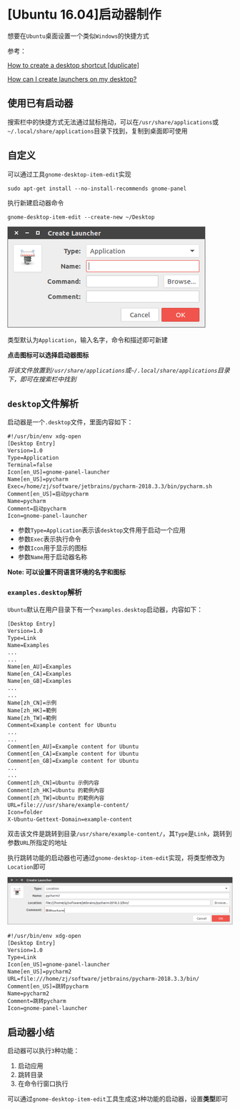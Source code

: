 
# [Ubuntu 16.04]启动器制作

想要在`Ubuntu`桌面设置一个类似`Windows`的快捷方式

参考：

[How to create a desktop shortcut [duplicate]](https://askubuntu.com/questions/854373/how-to-create-a-desktop-shortcut/854398)

[How can I create launchers on my desktop?](https://askubuntu.com/questions/64222/how-can-i-create-launchers-on-my-desktop)

## 使用已有启动器

搜索栏中的快捷方式无法通过鼠标拖动，可以在`/usr/share/applications`或`~/.local/share/applications`目录下找到，复制到桌面即可使用

## 自定义

可以通过工具`gnome-desktop-item-edit`实现

    sudo apt-get install --no-install-recommends gnome-panel

执行新建启动器命令

    gnome-desktop-item-edit --create-new ~/Desktop

![](./imgs/gnome-desktop.png)

类型默认为`Application`，输入名字，命令和描述即可新建

**点击图标可以选择启动器图标**

*将该文件放置到`/usr/share/applications`或`~/.local/share/applications`目录下，即可在搜索栏中找到*

## `desktop`文件解析

启动器是一个`.desktop`文件，里面内容如下：

    #!/usr/bin/env xdg-open
    [Desktop Entry]
    Version=1.0
    Type=Application
    Terminal=false
    Icon[en_US]=gnome-panel-launcher
    Name[en_US]=pycharm
    Exec=/home/zj/software/jetbrains/pycharm-2018.3.3/bin/pycharm.sh
    Comment[en_US]=启动pycharm
    Name=pycharm
    Comment=启动pycharm
    Icon=gnome-panel-launcher

* 参数`Type=Application`表示该`desktop`文件用于启动一个应用
* 参数`Exec`表示执行命令
* 参数`Icon`用于显示的图标
* 参数`Name`用于启动器名称

**Note: 可以设置不同语言环境的名字和图标**

### `examples.desktop`解析

`Ubuntu`默认在用户目录下有一个`examples.desktop`启动器，内容如下：

    [Desktop Entry]
    Version=1.0
    Type=Link
    Name=Examples
    ...
    ...
    Name[en_AU]=Examples
    Name[en_CA]=Examples
    Name[en_GB]=Examples
    ...
    ...
    Name[zh_CN]=示例
    Name[zh_HK]=範例
    Name[zh_TW]=範例
    Comment=Example content for Ubuntu
    ...
    ...
    Comment[en_AU]=Example content for Ubuntu
    Comment[en_CA]=Example content for Ubuntu
    Comment[en_GB]=Example content for Ubuntu
    ...
    ...
    Comment[zh_CN]=Ubuntu 示例内容
    Comment[zh_HK]=Ubuntu 的範例內容
    Comment[zh_TW]=Ubuntu 的範例內容
    URL=file:///usr/share/example-content/
    Icon=folder
    X-Ubuntu-Gettext-Domain=example-content

双击该文件是跳转到目录`/usr/share/example-content/`，其`Type`是`Link`，跳转到参数`URL`所指定的地址

执行跳转功能的启动器也可通过`gnome-desktop-item-edit`实现，将类型修改为`Location`即可

![](./imgs/desktop-location.png)

    #!/usr/bin/env xdg-open
    [Desktop Entry]
    Version=1.0
    Type=Link
    Icon[en_US]=gnome-panel-launcher
    Name[en_US]=pycharm2
    URL=file:///home/zj/software/jetbrains/pycharm-2018.3.3/bin/
    Comment[en_US]=跳转pycharm
    Name=pycharm2
    Comment=跳转pycharm
    Icon=gnome-panel-launcher

## 启动器小结

启动器可以执行`3`种功能：

1. 启动应用
2. 跳转目录
3. 在命令行窗口执行

可以通过`gnome-desktop-item-edit`工具生成这`3`种功能的启动器，设置**类型**即可